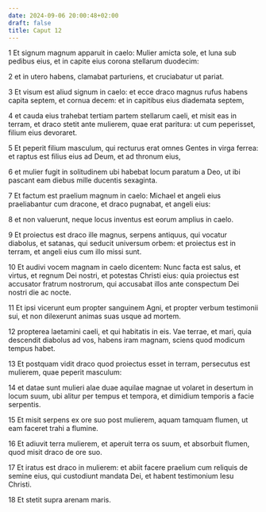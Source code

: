 ```yaml
---
date: 2024-09-06 20:00:48+02:00
draft: false
title: Caput 12
---
```





1 Et signum magnum apparuit in caelo: Mulier amicta sole, et luna sub pedibus eius, et in capite eius corona stellarum duodecim:

2 et in utero habens, clamabat parturiens, et cruciabatur ut pariat.

3 Et visum est aliud signum in caelo: et ecce draco magnus rufus habens capita septem, et cornua decem: et in capitibus eius diademata septem,

4 et cauda eius trahebat tertiam partem stellarum caeli, et misit eas in terram, et draco stetit ante mulierem, quae erat paritura: ut cum peperisset, filium eius devoraret.

5 Et peperit filium masculum, qui recturus erat omnes Gentes in virga ferrea: et raptus est filius eius ad Deum, et ad thronum eius,

6 et mulier fugit in solitudinem ubi habebat locum paratum a Deo, ut ibi pascant eam diebus mille ducentis sexaginta.

7 Et factum est praelium magnum in caelo: Michael et angeli eius praeliabantur cum dracone, et draco pugnabat, et angeli eius:

8 et non valuerunt, neque locus inventus est eorum amplius in caelo.

9 Et proiectus est draco ille magnus, serpens antiquus, qui vocatur diabolus, et satanas, qui seducit universum orbem: et proiectus est in terram, et angeli eius cum illo missi sunt.

10 Et audivi vocem magnam in caelo dicentem: Nunc facta est salus, et virtus, et regnum Dei nostri, et potestas Christi eius: quia proiectus est accusator fratrum nostrorum, qui accusabat illos ante conspectum Dei nostri die ac nocte.

11 Et ipsi vicerunt eum propter sanguinem Agni, et propter verbum testimonii sui, et non dilexerunt animas suas usque ad mortem.

12 propterea laetamini caeli, et qui habitatis in eis. Vae terrae, et mari, quia descendit diabolus ad vos, habens iram magnam, sciens quod modicum tempus habet.

13 Et postquam vidit draco quod proiectus esset in terram, persecutus est mulierem, quae peperit masculum:

14 et datae sunt mulieri alae duae aquilae magnae ut volaret in desertum in locum suum, ubi alitur per tempus et tempora, et dimidium temporis a facie serpentis.

15 Et misit serpens ex ore suo post mulierem, aquam tamquam flumen, ut eam faceret trahi a flumine.

16 Et adiuvit terra mulierem, et aperuit terra os suum, et absorbuit flumen, quod misit draco de ore suo.

17 Et iratus est draco in mulierem: et abiit facere praelium cum reliquis de semine eius, qui custodiunt mandata Dei, et habent testimonium Iesu Christi.

18 Et stetit supra arenam maris.

